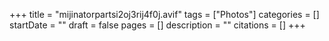 +++
title = "mijinatorpartsi2oj3rij4f0j.avif"
tags = ["Photos"]
categories = []
startDate = ""
draft = false
pages = []
description = ""
citations = []
+++

